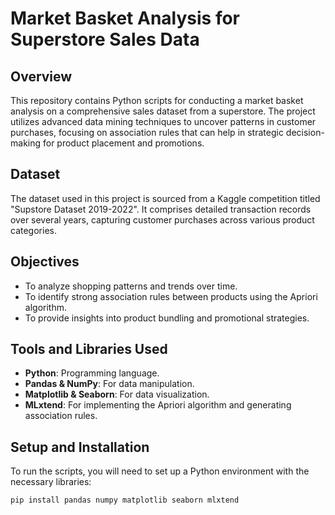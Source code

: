# Market Basket Analysis for Superstore Sales Data

## Overview
This repository contains Python scripts for conducting a market basket analysis on a comprehensive sales dataset from a superstore. The project utilizes advanced data mining techniques to uncover patterns in customer purchases, focusing on association rules that can help in strategic decision-making for product placement and promotions.

## Dataset
The dataset used in this project is sourced from a Kaggle competition titled "Supstore Dataset 2019-2022". It comprises detailed transaction records over several years, capturing customer purchases across various product categories.

## Objectives
- To analyze shopping patterns and trends over time.
- To identify strong association rules between products using the Apriori algorithm.
- To provide insights into product bundling and promotional strategies.

## Tools and Libraries Used
- **Python**: Programming language.
- **Pandas & NumPy**: For data manipulation.
- **Matplotlib & Seaborn**: For data visualization.
- **MLxtend**: For implementing the Apriori algorithm and generating association rules.

## Setup and Installation
To run the scripts, you will need to set up a Python environment with the necessary libraries:

```bash
pip install pandas numpy matplotlib seaborn mlxtend
